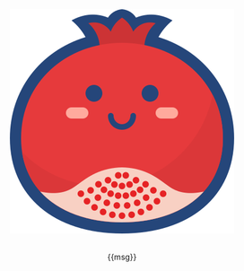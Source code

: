 <div id="main" style="text-align: center;">
  <div style="margin-top:80px;">
    <img src="_media/logo.svg" />
  </div>
  <div style="margin-top:30px;">{{msg}}</div>
</div>

<script>
  new Vue({
    el: '#main',
    data: { msg: '很抱歉，页面不小心迷路了 ~' }
  })
</script>
